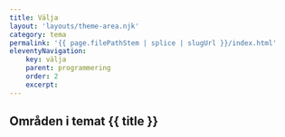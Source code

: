 ```yaml
---
title: Välja
layout: 'layouts/theme-area.njk'
category: tema
permalink: '{{ page.filePathStem | splice | slugUrl }}/index.html'
eleventyNavigation:
    key: välja
    parent: programmering
    order: 2
    excerpt:
---
```


## Områden i temat {{ title }}
